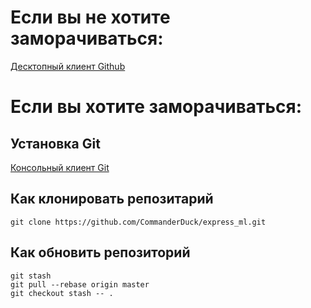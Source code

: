 # Если вы не хотите заморачиваться:

[Десктопный клиент Github](https://desktop.github.com)

# Если вы хотите заморачиваться:

## Установка Git

[Консольный клиент Git](https://git-scm.com/downloads)

## Как клонировать репозитарий

    git clone https://github.com/CommanderDuck/express_ml.git

## Как обновить репозиторий

    git stash
    git pull --rebase origin master
    git checkout stash -- .
